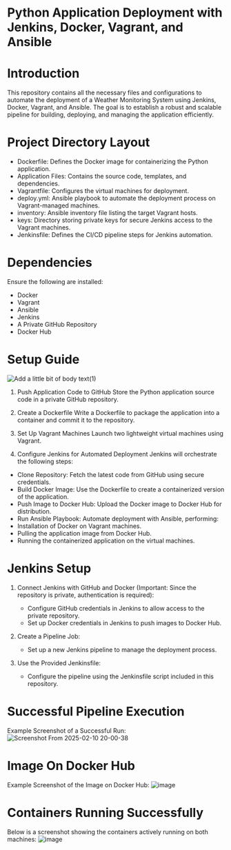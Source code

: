 # Python Application Deployment with Jenkins, Docker, Vagrant, and Ansible

# Introduction
This repository contains all the necessary files and configurations to automate the deployment of a Weather Monitoring System using Jenkins, Docker, Vagrant, and Ansible. The goal is to establish a robust and scalable pipeline for building, deploying, and managing the application efficiently.

# Project Directory Layout
- Dockerfile: Defines the Docker image for containerizing the Python application.
- Application Files: Contains the source code, templates, and dependencies.
- Vagrantfile: Configures the virtual machines for deployment.
- deploy.yml: Ansible playbook to automate the deployment process on Vagrant-managed machines.
- inventory: Ansible inventory file listing the target Vagrant hosts.
- keys: Directory storing private keys for secure Jenkins access to the Vagrant machines.
- Jenkinsfile: Defines the CI/CD pipeline steps for Jenkins automation.

# Dependencies 
Ensure the following are installed:
- Docker
- Vagrant
- Ansible
- Jenkins
- A Private GitHub Repository
- Docker Hub

# Setup Guide

![Add a little bit of body text(1)](https://github.com/user-attachments/assets/92f94b39-3eb2-4b18-9d6b-774c0672214c)

1. Push Application Code to GitHub
Store the Python application source code in a private GitHub repository.

2. Create a Dockerfile
Write a Dockerfile to package the application into a container and commit it to the repository.

3. Set Up Vagrant Machines
Launch two lightweight virtual machines using Vagrant.

4. Configure Jenkins for Automated Deployment
Jenkins will orchestrate the following steps:
- Clone Repository: Fetch the latest code from GitHub using secure credentials.
- Build Docker Image: Use the Dockerfile to create a containerized version of the application.
- Push Image to Docker Hub: Upload the Docker image to Docker Hub for distribution.
- Run Ansible Playbook: Automate deployment with Ansible, performing:
- Installation of Docker on Vagrant machines.
- Pulling the application image from Docker Hub.
- Running the containerized application on the virtual machines.

# Jenkins Setup
1. Connect Jenkins with GitHub and Docker (Important: Since the repository is private, authentication is required):
   
   - Configure GitHub credentials in Jenkins to allow access to the private repository.
   - Set up Docker credentials in Jenkins to push images to Docker Hub.

3. Create a Pipeline Job:

   - Set up a new Jenkins pipeline to manage the deployment process.

4. Use the Provided Jenkinsfile:

   - Configure the pipeline using the Jenkinsfile script included in this repository.

 # Successful Pipeline Execution
 Example Screenshot of a Successful Run:
![Screenshot From 2025-02-10 20-00-38](https://github.com/user-attachments/assets/8ca6a14e-d28f-4e99-9a9b-badc21dda92c)

# Image On Docker Hub 
Example Screenshot of the Image on Docker Hub:
![image](https://github.com/user-attachments/assets/cc062daa-2945-484d-9f53-69e8c3e755d3)

# Containers Running Successfully
Below is a screenshot showing the containers actively running on both machines:
![image](https://github.com/user-attachments/assets/e75b0c35-07ba-4b8b-bcbd-89f4f0f000bd)
